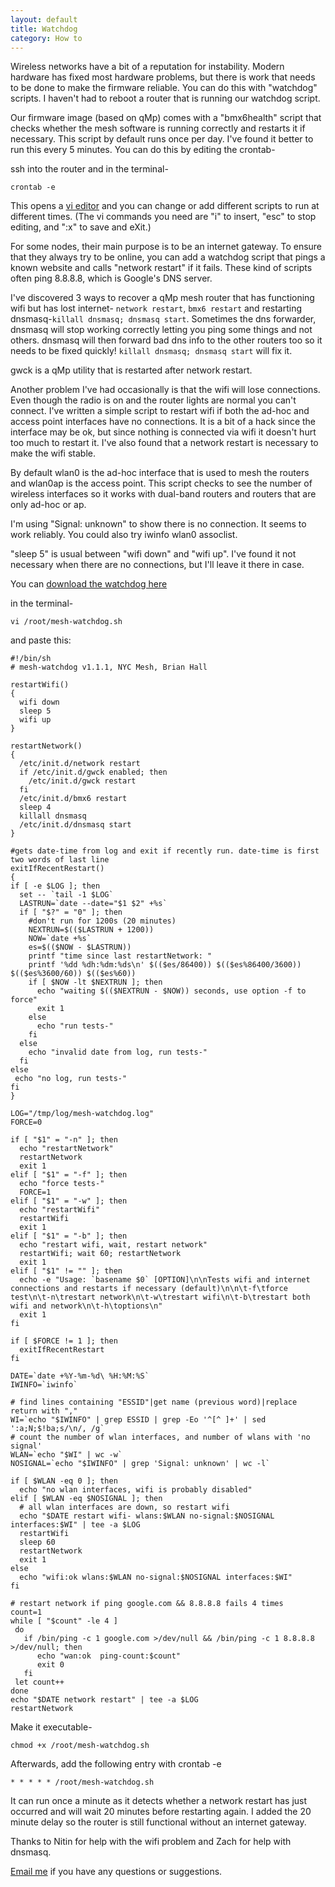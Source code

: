 ```yaml
---
layout: default
title: Watchdog
category: How to
---
```


Wireless networks have a bit of a reputation for instability. Modern hardware has fixed most hardware problems, but there is work that needs to be done to make the firmware reliable. You can do this with "watchdog" scripts. I haven't had to reboot a router that is running our watchdog script.

Our firmware image (based on qMp) comes with a "bmx6health" script that checks whether the mesh software is running correctly and restarts it if necessary. This script by default runs once per day. I've found it better to run this every 5 minutes. You can do this by editing the crontab-

ssh into the router and in the terminal-

```
crontab -e
```

This opens a [vi editor](http://www.lagmonster.org/docs/vi.html) and you can change or add different scripts to run at different times. (The vi commands you need are "i" to insert, "esc" to stop editing, and ":x" to save and eXit.)

For some nodes, their main purpose is to be an internet gateway. To ensure that they always try to be online, you can add a watchdog script that pings a known website and calls "network restart" if it fails. These kind of scripts often ping 8.8.8.8, which is Google's DNS server.

I've discovered 3 ways to recover a qMp mesh router that has functioning wifi but has lost internet- `network restart`, `bmx6 restart` and restarting dnsmasq-`killall dnsmasq; dnsmasq start`. Sometimes the dns forwarder, dnsmasq will stop working correctly letting you ping some things and not others. dnsmasq will then forward bad dns info to the other routers too so it needs to be fixed quickly! `killall dnsmasq; dnsmasq start` will fix it.

gwck is a qMp utility that is restarted after network restart.

Another problem I've had occasionally is that the wifi will lose connections. Even though the radio is on and the router lights are normal you can't connect. I've written a simple script to restart wifi if both the ad-hoc and access point interfaces have no connections. It is a bit of a hack since the interface may be ok, but since nothing is connected via wifi it doesn't hurt too much to restart it. I've also found that a network restart is necessary to make the wifi stable.

By default wlan0 is the ad-hoc interface that is used to mesh the routers and wlan0ap is the access point. This script checks to see the number of wireless interfaces so it works with dual-band routers and routers that are only ad-hoc or ap.

I'm using "Signal: unknown" to show there is no connection. It seems to work reliably. You could also try iwinfo wlan0 assoclist.

"sleep 5" is usual between "wifi down" and "wifi up". I've found it not necessary when there are no connections, but I'll leave it there in case.

You can [download the watchdog here](/download/watchdog.html)

in the terminal-

```
vi /root/mesh-watchdog.sh
```

and paste this:

```
#!/bin/sh
# mesh-watchdog v1.1.1, NYC Mesh, Brian Hall

restartWifi()
{
  wifi down
  sleep 5
  wifi up
}

restartNetwork()
{
  /etc/init.d/network restart
  if /etc/init.d/gwck enabled; then
    /etc/init.d/gwck restart
  fi
  /etc/init.d/bmx6 restart
  sleep 4
  killall dnsmasq
  /etc/init.d/dnsmasq start
}

#gets date-time from log and exit if recently run. date-time is first two words of last line
exitIfRecentRestart()
{
if [ -e $LOG ]; then
  set -- `tail -1 $LOG`
  LASTRUN=`date --date="$1 $2" +%s`
  if [ "$?" = "0" ]; then
    #don't run for 1200s (20 minutes)
    NEXTRUN=$(($LASTRUN + 1200))
    NOW=`date +%s`
    es=$(($NOW - $LASTRUN))
    printf "time since last restartNetwork: "
    printf '%dd %dh:%dm:%ds\n' $(($es/86400)) $(($es%86400/3600)) $(($es%3600/60)) $(($es%60))
    if [ $NOW -lt $NEXTRUN ]; then
      echo "waiting $(($NEXTRUN - $NOW)) seconds, use option -f to force"
      exit 1
    else
      echo "run tests-"
    fi
  else
    echo "invalid date from log, run tests-"
  fi
else
 echo "no log, run tests-"
fi
}

LOG="/tmp/log/mesh-watchdog.log"
FORCE=0

if [ "$1" = "-n" ]; then
  echo "restartNetwork"
  restartNetwork
  exit 1
elif [ "$1" = "-f" ]; then
  echo "force tests-"
  FORCE=1  
elif [ "$1" = "-w" ]; then
  echo "restartWifi"
  restartWifi
  exit 1
elif [ "$1" = "-b" ]; then
  echo "restart wifi, wait, restart network"
  restartWifi; wait 60; restartNetwork
  exit 1
elif [ "$1" != "" ]; then
  echo -e "Usage: `basename $0` [OPTION]\n\nTests wifi and internet connections and restarts if necessary (default)\n\n\t-f\tforce test\n\t-n\trestart network\n\t-w\trestart wifi\n\t-b\trestart both wifi and network\n\t-h\toptions\n"
  exit 1
fi

if [ $FORCE != 1 ]; then
  exitIfRecentRestart
fi

DATE=`date +%Y-%m-%d\ %H:%M:%S`  
IWINFO=`iwinfo`

# find lines containing "ESSID"|get name (previous word)|replace return with ","
WI=`echo "$IWINFO" | grep ESSID | grep -Eo '^[^ ]+' | sed ':a;N;$!ba;s/\n/, /g`
# count the number of wlan interfaces, and number of wlans with 'no signal'
WLAN=`echo "$WI" | wc -w`
NOSIGNAL=`echo "$IWINFO" | grep 'Signal: unknown' | wc -l`

if [ $WLAN -eq 0 ]; then
  echo "no wlan interfaces, wifi is probably disabled"
elif [ $WLAN -eq $NOSIGNAL ]; then
  # all wlan interfaces are down, so restart wifi
  echo "$DATE restart wifi- wlans:$WLAN no-signal:$NOSIGNAL interfaces:$WI" | tee -a $LOG
  restartWifi
  sleep 60
  restartNetwork
  exit 1
else
  echo "wifi:ok wlans:$WLAN no-signal:$NOSIGNAL interfaces:$WI"
fi

# restart network if ping google.com && 8.8.8.8 fails 4 times
count=1
while [ "$count" -le 4 ]
 do
   if /bin/ping -c 1 google.com >/dev/null && /bin/ping -c 1 8.8.8.8 >/dev/null; then
      echo "wan:ok  ping-count:$count"
      exit 0
   fi
 let count++
done
echo "$DATE network restart" | tee -a $LOG
restartNetwork
```

Make it executable-

```
chmod +x /root/mesh-watchdog.sh
```

Afterwards, add the following entry with crontab -e

```
* * * * * /root/mesh-watchdog.sh
```

It can run once a minute as it detects whether a network restart has just occurred and will wait 20 minutes before restarting again. I added the 20 minute delay so the router is still functional without an internet gateway.

Thanks to Nitin for help with the wifi problem and Zach for help with dnsmasq.

[Email me](mailto:brian@nycmesh.net) if you have any questions or suggestions.

